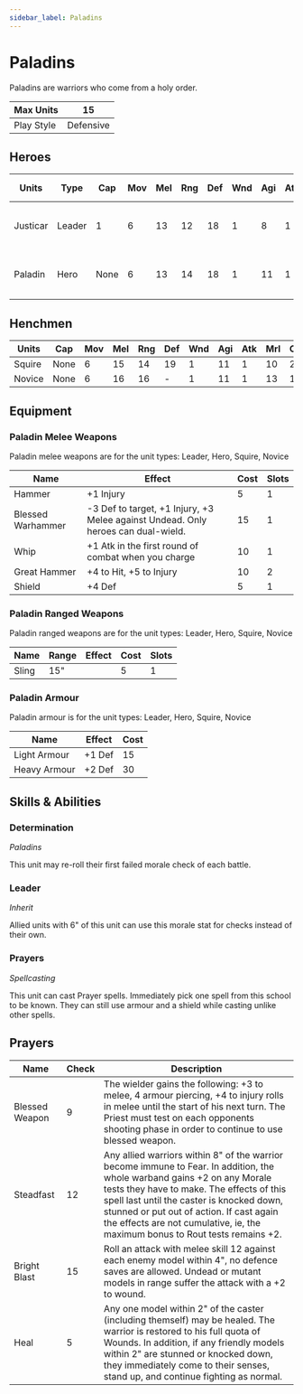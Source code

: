 ```yaml
---
sidebar_label: Paladins
---
```

# Paladins
Paladins are warriors who come from a holy order.

| Max Units | 15 |
| ---- | ---- |
| Play Style | Defensive |

## Heroes
| Units | Type | Cap | Mov | Mel | Rng | Def | Wnd | Agi | Atk | Mrl | Cost | Abilities | Skill Types |
| ---- | ---- | ---- | ---- | ---- | ---- | ---- | ---- | ---- | ---- | ---- | ---- | ---- | ---- |
| Justicar | Leader | 1  | 6 | 13 | 12 | 18 | 1 | 8 | 1 | 7 | 70 | [Leader](#leader), [Prayers](#prayers) | Melee, Morale, Agility, Paladins |
| Paladin | Hero | None  | 6 | 13 | 14 | 18 | 1 | 11 | 1 | 10 | 35 |  | Melee, Morale, Agility, Paladins |

## Henchmen
| Units | Cap | Mov | Mel | Rng | Def | Wnd | Agi | Atk | Mrl | Cost | Abilities |
| ---- | ---- | ---- | ---- | ---- | ---- | ---- | ---- | ---- | ---- | ---- | ---- |
| Squire | None  | 6 | 15 | 14 | 19 | 1 | 11 | 1 | 10 | 25 |  |
| Novice | None  | 6 | 16 | 16 | - | 1 | 11 | 1 | 13 | 15 |  |

## Equipment

### Paladin Melee Weapons 
Paladin melee weapons are for the unit types: Leader, Hero, Squire, Novice

| Name | Effect | Cost | Slots |
| ---- | ------ | ---- | ----- |
| Hammer | +1 Injury | 5 | 1 |
| Blessed Warhammer | -3 Def to target, +1 Injury, +3 Melee against Undead. Only heroes can dual-wield. | 15 | 1 |
| Whip | +1 Atk in the first round of combat when you charge | 10 | 1 |
| Great Hammer | +4 to Hit, +5 to Injury | 10 | 2 |
| Shield | +4 Def | 5 | 1 |

### Paladin Ranged Weapons 
Paladin ranged weapons are for the unit types: Leader, Hero, Squire, Novice

| Name | Range | Effect | Cost | Slots |
| ---- | ----- | ------ | ---- | ----- |
| Sling | 15" |  | 5 | 1 |

### Paladin Armour 
Paladin armour is for the unit types: Leader, Hero, Squire, Novice

| Name | Effect | Cost |
| ---- | ------ | ---- |
| Light Armour | +1 Def | 15 |
| Heavy Armour | +2 Def | 30 |

## Skills & Abilities 
### Determination
*Paladins*

This unit may re-roll their first failed morale check of each battle.
### Leader
*Inherit*

Allied units with 6" of this unit can use this morale stat for checks instead of their own.
### Prayers
*Spellcasting*

This unit can cast Prayer spells. Immediately pick one spell from this school to be known. They can still use armour and a shield while casting unlike other spells.

## Prayers 

| Name | Check | Description |
| ---- | ------ | ---- |
| Blessed Weapon | 9 | The wielder gains the following: +3 to melee, 4 armour piercing, +4 to injury rolls in melee until the start of his next turn. The Priest must test on each opponents shooting phase in order to continue to use blessed weapon. |
| Steadfast | 12 | Any allied warriors within 8" of the warrior become immune to Fear. In addition, the whole warband gains +2 on any Morale tests they have to make. The effects of this spell last until the caster is knocked down, stunned or put out of action. If cast again the effects are not cumulative, ie, the maximum bonus to Rout tests remains +2. |
| Bright Blast | 15 | Roll an attack with melee skill 12 against each enemy model within 4", no defence saves are allowed. Undead or mutant models in range suffer the attack with a +2 to wound. |
| Heal | 5 | Any one model within 2" of the caster (including themself) may be healed. The warrior is restored to his full quota of Wounds. In addition, if any friendly models within 2" are stunned or knocked down, they immediately come to their senses, stand up, and continue fighting as normal. |

